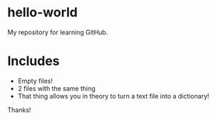 # hello-world
My repository for learning GitHub.

# Includes
 - Empty files!
 - 2 files with the same thing
 - That thing allows you in theory to turn a text file into a dictionary!

 Thanks!
